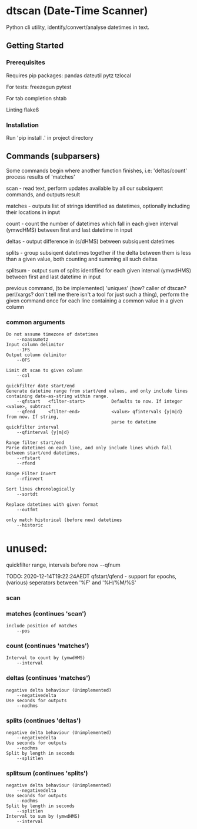#	dtscan (Date-Time Scanner)

Python cli utility, identify/convert/analyse datetimes in text. 

##	Getting Started
###	Prerequisites
Requires pip packages:
	pandas
	dateutil
	pytz
	tzlocal

For tests:
	freezegun
	pytest

For tab completion
	shtab

Linting
	flake8

###	Installation
Run 'pip install .' in project directory

##	Commands (subparsers)
Some commands begin where another function finishes, i.e: 'deltas/count' process results of 'matches'

scan - read text, perform updates available by all our subsiquent commands, and outputs result

matches - outputs list of strings identified as datetimes, optionally including their locations in input

count - count the number of datetimes which fall in each given interval (ymwdHMS) between first and last datetime in input

deltas - output difference in (s/dHMS) between subsiquent datetimes

splits - group subsiqent datetimes together if the delta between them is less than a given value, both counting and summing all such deltas

splitsum - output sum of splits identified for each given interval (ymwdHMS) between first and last datetime in input

previous command, (to be implemented) 'uniques' (how? caller of dtscan? perl/xargs? don't tell me there isn't a tool for just such a thing), perform the given command once for each line containing a common value in a given column

###	common arguments

	Do not assume timezone of datetimes
		--noassumetz
	Input column delimitor
		--IFS
	Output column delimitor
		--OFS

	Limit dt scan to given column
		--col

	quickfilter date start/end 
	Generate datetime range from start/end values, and only include lines containing date-as-string within range.
		--qfstart 	<filter-start> 			Defaults to now. If integer <value>, subtract 									
		--qfend 	<filter-end>	 		<value> qfintervals {y|m|d} from now. If string,
											parse to datetime
	quickfilter interval
		--qfinterval {y|m|d}

	Range filter start/end
	Parse datetimes on each line, and only include lines which fall between start/end datetimes.
		--rfstart 
		--rfend

	Range Filter Invert 
		--rfinvert

	Sort lines chronologically
		--sortdt

	Replace datetimes with given format
		--outfmt

	only match historical (before now) datetimes 
		--historic

# unused:
quickfilter range, intervals before now
	--qfnum

TODO: 2020-12-14T19:22:24AEDT qfstart/qfend - support for epochs, (various) seperators between '%F' and '%H/%M/%S'

### scan


### matches (continues 'scan')

	include position of matches
		--pos

### count (continues 'matches')

	Interval to count by (ymwdHMS)
		--interval

### deltas (continues 'matches')

	negative delta behaviour (Unimplemented)
		--negativedelta
	Use seconds for outputs
		--nodhms

### splits (continues 'deltas')

	negative delta behaviour (Unimplemented)
		--negativedelta
	Use seconds for outputs
		--nodhms
	Split by length in seconds
		--splitlen

### splitsum (continues 'splits')

	negative delta behaviour (Unimplemented)
		--negativedelta
	Use seconds for outputs
		--nodhms
	Split by length in seconds
		--splitlen
	Interval to sum by (ymwdHMS)	
		--interval

